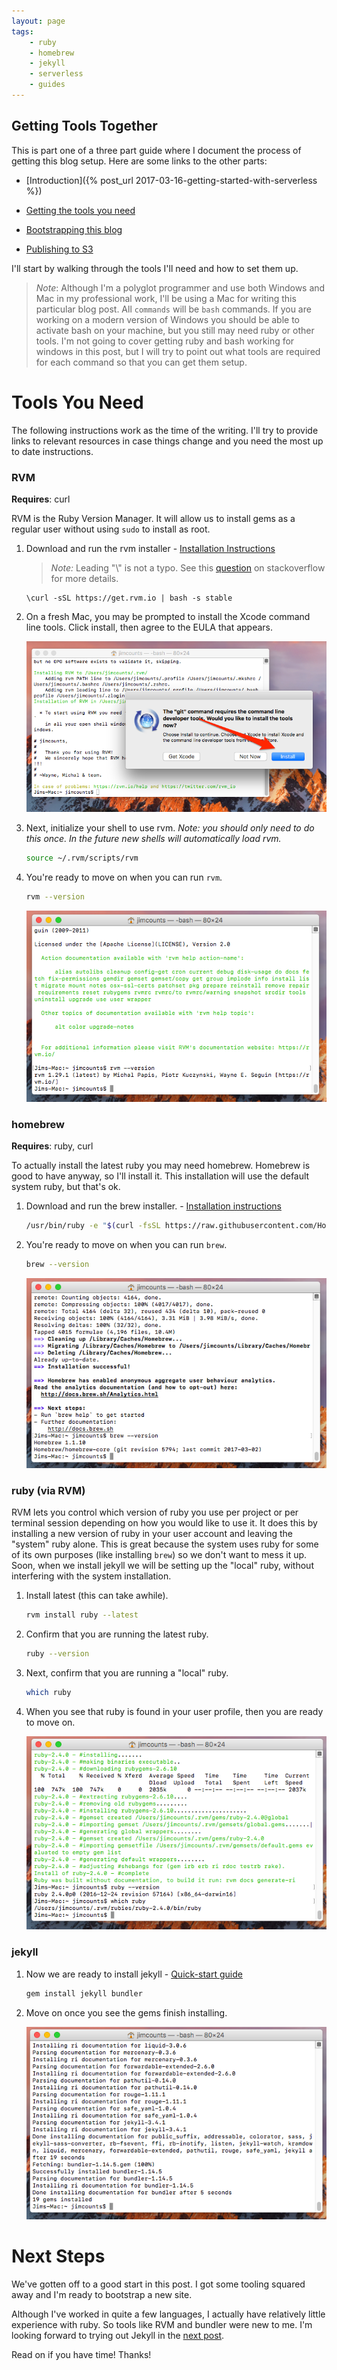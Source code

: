 ```yaml
---
layout: page
tags:
    - ruby
    - homebrew
    - jekyll
    - serverless
    - guides
---
```


## Getting Tools Together

This is part one of a three part guide where I document the process of getting this blog setup.  Here are some links to the other parts:

   * [Introduction]({% post_url 2017-03-16-getting-started-with-serverless %})
   
   * [Getting the tools you need](/guides/hello-world/getting-tools.html)
   
   * [Bootstrapping this blog](/guides/hello-world/bootstrapping-this-blog-with-jekyll.html)
   
   * [Publishing to S3](/guides/hello-world/publish-jekyll-site-to-s3-with-circleci.html)
   
I'll start by walking through the tools I'll need and how to set them up.
   
> *Note*: Although I'm a polyglot programmer and use both Windows and Mac in my professional work, I'll be using a Mac for writing this particular blog post.  All `commands` will be `bash` commands.  If you are working on a modern version of Windows you should be able to activate bash on your machine, but you still may need ruby or other tools.  I'm not going to cover getting ruby and bash working for windows in this post, but I will try to point out what tools are required for each command so that you can get them setup.

# Tools You Need

The following instructions work as the time of the writing.  I'll try to provide links to relevant resources in case things change and you need the most up to date instructions.

### RVM 

**Requires**: curl
       
RVM is the Ruby Version Manager.  It will allow us to install gems as a regular user without using `sudo` to install as root. 
        
1. Download and run the rvm installer - [Installation Instructions](https://rvm.io/)

    > *Note:* Leading "\\" is not a typo. See this [question](http://stackoverflow.com/questions/15691977/why-start-a-shell-command-with-a-backslash) on stackoverflow for more details. 
  
    ```
    \curl -sSL https://get.rvm.io | bash -s stable
    ```
  
1. On a fresh Mac, you may be prompted to install the Xcode command line tools.  Click install, then agree to the EULA that appears.

    ![Click Install](/media/2017/03/07/xcode-clt.png)
     
1. Next, initialize your shell to use rvm.  *Note: you should only need to do this once.  In the future new shells will automatically load rvm.*

    ```bash
    source ~/.rvm/scripts/rvm
    ```
    
1. You're ready to move on when you can run `rvm`.

    ```bash
    rvm --version
    ```
    
    ![RVM](/media/2017/03/07/rvm-working.png)
        
### homebrew 

**Requires**: ruby, curl

To actually install the latest ruby you may need homebrew.  Homebrew is good to have anyway, so I'll install it.  This installation will use the default system ruby, but that's ok.
    
1. Download and run the brew installer. - [Installation instructions](https://brew.sh/)

    ```bash
    /usr/bin/ruby -e "$(curl -fsSL https://raw.githubusercontent.com/Homebrew/install/master/install)"
    ```
    
1. You're ready to move on when you can run `brew`.

    ```bash
    brew --version
    ```
    
    ![brew](/media/2017/03/07/brew-working.png)
    
### ruby (via RVM)

RVM lets you control which version of ruby you use per project or per terminal session depending on how you would like to use it.  It does this by installing a new version of ruby in your user account and leaving the "system" ruby alone.  This is great because the system uses ruby for some of its own purposes (like installing `brew`) so we don't want to mess it up.  Soon, when we install jekyll we will be setting up the "local" ruby, without interfering with the system installation.

1. Install latest (this can take awhile).
   
    ```bash
    rvm install ruby --latest
    ```
    
1. Confirm that you are running the latest ruby.

    ```bash
    ruby --version
    ```
    
1. Next, confirm that you are running a "local" ruby.

    ```bash
    which ruby
    ```
    
1. When you see that ruby is found in your user profile, then you are ready to move on.

    ![Local Ruby](/media/2017/03/07/local-ruby.png)

### jekyll 

1. Now we are ready to install jekyll - [Quick-start guide](https://jekyllrb.com/docs/quickstart/)
    
    ```bash
    gem install jekyll bundler
    ```
    
1. Move on once you see the gems finish installing.

    ![gems](/media/2017/03/07/gems.png)
            
# Next Steps

We've gotten off to a good start in this post.  I got some tooling squared away and I'm ready to bootstrap a new site.
  
Although I've worked in quite a few languages, I actually have relatively little experience with ruby.  So tools like RVM and bundler were new to me.  I'm looking forward to trying out Jekyll in the [next post](/guides/hello-world/bootstrapping-this-blog-with-jekyll.html).    

Read on if you have time!  Thanks!
